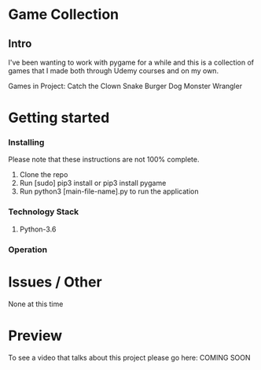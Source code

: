 # Game Collection
## Intro

I've been wanting to work with pygame for a while and this is a collection of games that I made 
both through Udemy courses and on my own. 

Games in Project:
Catch the Clown 
Snake
Burger Dog
Monster Wrangler


# Getting started
### Installing

Please note that these instructions are not 100% complete. 

1. Clone the repo
2. Run [sudo] pip3 install or pip3 install pygame
3. Run python3 [main-file-name].py to run the application

### Technology Stack

1. Python-3.6


### Operation


# Issues / Other

None at this time

# Preview

To see a video that talks about this project please go here: COMING SOON